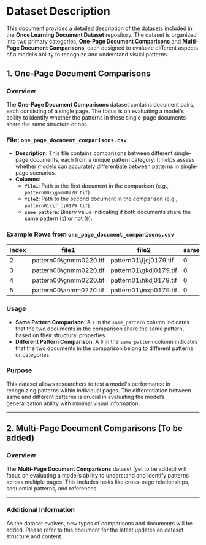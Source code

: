 # Dataset Description

This document provides a detailed description of the datasets included in the **Once Learning Document Dataset** repository. The dataset is organized into two primary categories, **One-Page Document Comparisons** and **Multi-Page Document Comparisons**, each designed to evaluate different aspects of a model’s ability to recognize and understand visual patterns.

## 1. One-Page Document Comparisons

### Overview

The **One-Page Document Comparisons** dataset contains document pairs, each consisting of a single page. The focus is on evaluating a model's ability to identify whether the patterns in these single-page documents share the same structure or not.

### File: `one_page_document_comparisons.csv`

- **Description**: This file contains comparisons between different single-page documents, each from a unique pattern category. It helps assess whether models can accurately differentiate between patterns in single-page scenarios.
- **Columns**:
  - **`file1`**: Path to the first document in the comparison (e.g., `pattern00\\gnmm0220.tif`).
  - **`file2`**: Path to the second document in the comparison (e.g., `pattern01\\fjcj0179.tif`).
  - **`same_pattern`**: Binary value indicating if both documents share the same pattern (`1`) or not (`0`).

### Example Rows from `one_page_document_comparisons.csv`

| Index | file1                     | file2                     | same_pattern |
|-------|---------------------------|--------------------------|--------------|
| 2     | pattern00\\gnmm0220.tif     | pattern01\\fjcj0179.tif    | 0            |
| 3     | pattern00\\gnmm0220.tif     | pattern01\\gkdj0179.tif    | 0            |
| 4     | pattern00\\gnmm0220.tif     | pattern01\\hkdj0179.tif    | 0            |
| 5     | pattern00\\anmm0220.tif     | pattern01\\inxp0179.tif    | 0            |

### Usage

- **Same Pattern Comparison**: A `1` in the `same_pattern` column indicates that the two documents in the comparison share the same pattern, based on their structural properties.
- **Different Pattern Comparison**: A `0` in the `same_pattern` column indicates that the two documents in the comparison belong to different patterns or categories.

### Purpose

This dataset allows researchers to test a model's performance in recognizing patterns within individual pages. The differentiation between same and different patterns is crucial in evaluating the model’s generalization ability with minimal visual information.

---

## 2. Multi-Page Document Comparisons (To be added)

### Overview

The **Multi-Page Document Comparisons** dataset (yet to be added) will focus on evaluating a model’s ability to understand and identify patterns across multiple pages. This includes tasks like cross-page relationships, sequential patterns, and references.

---

### Additional Information

As the dataset evolves, new types of comparisons and documents will be added. Please refer to this document for the latest updates on dataset structure and content.